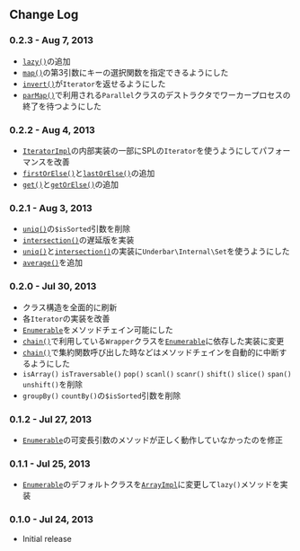Change Log
----------

### 0.2.3 - Aug 7, 2013

- [`lazy()`](#lazy)の追加
- [`map()`](#map)の第3引数にキーの選択関数を指定できるようにした
- [`invert()`](#invert)が`Iterator`を返せるようにした
- [`parMap()`](#parMap)で利用される`Parallel`クラスのデストラクタでワーカープロセスの終了を待つようにした

### 0.2.2 - Aug 4, 2013

- [`IteratorImpl`](#IteratorImpl)の内部実装の一部にSPLの`Iterator`を使うようにしてパフォーマンスを改善
- [`firstOrElse()`](#firstOrElse)と[`lastOrElse()`](#firstOrElse)の追加
- [`get()`](#get)と[`getOrElse()`](#getOrElse)の追加

### 0.2.1 - Aug 3, 2013

- [`uniq()`](#uniq)の`$isSorted`引数を削除
- [`intersection()`](#intersection)の遅延版を実装
- [`uniq()`](#uniq)と[`intersection()`](#intersection)の実装に`Underbar\Internal\Set`を使うようにした
- [`average()`](#average)を追加

### 0.2.0 - Jul 30, 2013

- クラス構造を全面的に刷新
- 各`Iterator`の実装を改善
- [`Enumerable`](#Enumerable)をメソッドチェイン可能にした
- [`chain()`](#chain)で利用している`Wrapper`クラスを[`Enumerable`](#Enumerable)に依存した実装に変更
- [`chain()`](#chain)で集約関数呼び出した時などはメソッドチェインを自動的に中断するようにした
- `isArray()` `isTraversable()` `pop()` `scanl()` `scanr()` `shift()` `slice()` `span()` `unshift()`を削除
- `groupBy()` `countBy()`の`$isSorted`引数を削除

### 0.1.2 - Jul 27, 2013

- [`Enumerable`](#Enumerable)の可変長引数のメソッドが正しく動作していなかったのを修正

### 0.1.1 - Jul 25, 2013

- [`Enumerable`](#Enumerable)のデフォルトクラスを[`ArrayImpl`](#ArrayImpl)に変更して`lazy()`メソッドを実装

### 0.1.0 - Jul 24, 2013

- Initial release

